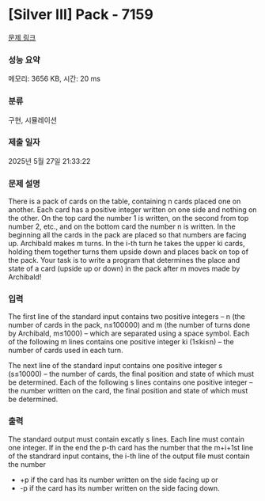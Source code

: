 # [Silver III] Pack - 7159 

[문제 링크](https://www.acmicpc.net/problem/7159) 

### 성능 요약

메모리: 3656 KB, 시간: 20 ms

### 분류

구현, 시뮬레이션

### 제출 일자

2025년 5월 27일 21:33:22

### 문제 설명

<p>There is a pack of cards on the table, containing n cards placed one on another. Each card has a positive integer written on one side and nothing on the other. On the top card the number 1 is written, on the second from top number 2, etc., and on the bottom card the number n is written. In the beginning all the cards in the pack are placed so that numbers are facing up. Archibald makes m turns. In the i-th turn he takes the upper ki cards, holding them together turns them upside down and places back on top of the pack. Your task is to write a program that determines the place and state of a card (upside up or down) in the pack after m moves made by Archibald!</p>

### 입력 

 <p>The first line of the standard input contains two positive integers – n (the number of cards in the pack, n≤100000) and m (the number of turns done by Archibald, m≤1000) – which are separated using a space symbol. Each of the following m lines contains one positive integer ki (1≤ki≤n) – the number of cards used in each turn.</p>

<p>The next line of the standard input contains one positive integer s (s≤10000) – the number of cards, the final position and state of which must be determined. Each of the following s lines contains one positive integer – the number written on the card, the final position and state of which must be determined. </p>

### 출력 

 <p>The standard output must contain excatly s lines. Each line must contain one integer. If in the end the p-th card has the number that the m+i+1st line of the standrard input contains, the i-th line of the output file must contain the number</p>

<ul>
	<li>+p if the card has its number written on the side facing up or</li>
	<li>-p if the card has its number written on the side facing down. </li>
</ul>

